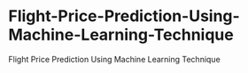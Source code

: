 # Flight-Price-Prediction-Using-Machine-Learning-Technique
Flight Price Prediction Using Machine Learning Technique

